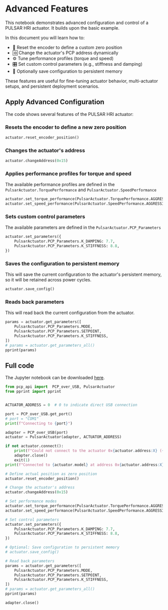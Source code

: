 # Advanced Features

This notebook demonstrates advanced configuration and control of a PULSAR HRI actuator. It builds upon the basic example.

In this document you will learn how to:

* 🔄 Reset the encoder to define a custom zero position
* 🆔 Change the actuator's PCP address dynamically
* ⚙️ Tune performance profiles (torque and speed)
* 🎛️ Set custom control parameters (e.g., stiffness and damping)
* 💾 Optionally save configuration to persistent memory

These features are useful for fine-tuning actuator behavior, multi-actuator setups, and persistent deployment scenarios.


## Apply Advanced Configuration

The code shows several features of the PULSAR HRI actuator:


### Resets the encoder to define a new zero position

```py
actuator.reset_encoder_position()
```


### Changes the actuator's address

```py
actuator.changeAddress(0x15)
```


### Applies performance profiles for torque and speed

The available performance profiles are defined in the `PulsarActuator.TorquePerformance` and `PulsarActuator.SpeedPerformance`

```py
actuator.set_torque_performance(PulsarActuator.TorquePerformance.AGGRESSIVE)
actuator.set_speed_performance(PulsarActuator.SpeedPerformance.AGGRESSIVE)
```


### Sets custom control parameters

The available parameters are defined in the `PulsarActuator.PCP_Parameters`

```py
actuator.set_parameters({
    PulsarActuator.PCP_Parameters.K_DAMPING: 7.7,
    PulsarActuator.PCP_Parameters.K_STIFFNESS: 8.8,
})
```


### Saves the configuration to persistent memory

This will save the current configuration to the actuator's persistent memory, so it will be retained across power cycles.

```py
actuator.save_config()
```


### Reads back parameters

This will read back the current configuration from the actuator.

```py
params = actuator.get_parameters([
    PulsarActuator.PCP_Parameters.MODE,
    PulsarActuator.PCP_Parameters.SETPOINT,
    PulsarActuator.PCP_Parameters.K_STIFFNESS,
])
# params = actuator.get_parameters_all()
pprint(params)
```


## Full code

The Jupyter notebook can be downloaded [here](../assets/jnotebooks/changing-parameters.ipynb).

```py title="Full code" linenums="1"
from pcp_api import  PCP_over_USB, PulsarActuator
from pprint import pprint


ACTUATOR_ADDRESS = 0  # 0 to indicate direct USB connection

port = PCP_over_USB.get_port()
# port = "COM1"
print(f"Connecting to {port}")

adapter = PCP_over_USB(port)
actuator = PulsarActuator(adapter, ACTUATOR_ADDRESS)

if not actuator.connect():
    print(f"Could not connect to the actuator 0x{actuator.address:X} ({actuator.address})")
    adapter.close()
    exit(1)
print(f"Connected to {actuator.model} at address 0x{actuator.address:X} ({actuator.address})  firmware: v{actuator.firmware_version}")

# Define actual position as zero position
actuator.reset_encoder_position()

# Change the actuator's address
actuator.changeAddress(0x15)

# Set performance modes
actuator.set_torque_performance(PulsarActuator.TorquePerformance.AGGRESSIVE)
actuator.set_speed_performance(PulsarActuator.SpeedPerformance.AGGRESSIVE)

# Set control parameters
actuator.set_parameters({
    PulsarActuator.PCP_Parameters.K_DAMPING: 7.7,
    PulsarActuator.PCP_Parameters.K_STIFFNESS: 8.8,
})

# Optional: Save configuration to persistent memory
# actuator.save_config()

# Read back parameters 
params = actuator.get_parameters([
    PulsarActuator.PCP_Parameters.MODE,
    PulsarActuator.PCP_Parameters.SETPOINT,
    PulsarActuator.PCP_Parameters.K_STIFFNESS,
])
# params = actuator.get_parameters_all()
pprint(params)

adapter.close()
```

